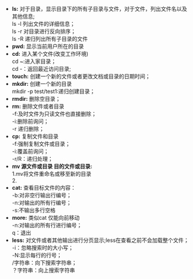 - **ls:** 对于目录，显示目录下的所有子目录与文件，对于文件，列出文件名以及其他信息;<br/>ls -l 列出文件的详细信息；<br/>ls -r 对目录进行反向排序；<br/>ls -R 递归列出所有子目录的文件
- **pwd:** 显示当前用户所在的目录
- **cd:** 进入某个文件(改变工作环境)<br/>cd ~:进入家目录；<br/> cd -：返回最近访问目录;<br/>
- **touch:** 创建一个新的文件或者更改文档或目录的日期时间；
- **mkdir:** 创建一个新的目录<br/>mkdir -p test/test1:递归创建目录；
- **rmdir:** 删除空目录；
- **rm:** 删除文件或者目录<br/>-f:及时文件为只读文件也直接删除；<br/>-i:删除前询问；<br/>-r 递归删除；
- **cp:** 复制文件和目录<br/>-f:强制复制文件或目录；<br/>-i:覆盖前询问；<br/>-r/R：递归处理；
- **mv 源文件或目录 目的文件或目录:** <br/>1.mv将文件重命名或移至新的目录<br/>2.
- **cat:** 查看目标文件的内容：<br/>-b:对非空行输出行编号；<br/>-n:对输出的所有行编号；<br/> -s:不输出多行空格
- **more:** 类似cat 仅能向前移动 <br/>-n:对输出的所有行进行编号；<br/>q：退出
- **less:** 对文件或者其他输出进行分页显示;less在查看之前不会加载整个文件；<br/>-i：忽略搜索时的大小写；<br/>-N:显示每行的行号；<br/>/字符串：向下搜索字符串；<br/>？字符串：向上搜索字符串